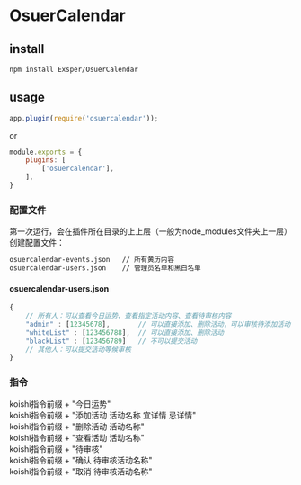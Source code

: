 # OsuerCalendar

## install
```sh
npm install Exsper/OsuerCalendar
```

## usage
```javascript
app.plugin(require('osuercalendar'));
```
or
```javascript
module.exports = {
    plugins: [
        ['osuercalendar'],
    ],
}
```

### 配置文件
第一次运行，会在插件所在目录的上上层（一般为node_modules文件夹上一层）创建配置文件：   
```sh
osuercalendar-events.json   // 所有黄历内容
osuercalendar-users.json    // 管理员名单和黑白名单
```

#### osuercalendar-users.json
```javascript
{
    // 所有人：可以查看今日运势、查看指定活动内容、查看待审核内容
    "admin" : [12345678],       // 可以直接添加、删除活动，可以审核待添加活动
    "whiteList" : [123456788],  // 可以直接添加、删除活动
    "blackList" : [123456789]   // 不可以提交活动
    // 其他人：可以提交活动等候审核
}
```


### 指令
koishi指令前缀 + "今日运势"   
koishi指令前缀 + "添加活动 活动名称 宜详情 忌详情"   
koishi指令前缀 + "删除活动 活动名称"   
koishi指令前缀 + "查看活动 活动名称"   
koishi指令前缀 + "待审核"   
koishi指令前缀 + "确认 待审核活动名称"   
koishi指令前缀 + "取消 待审核活动名称"   
